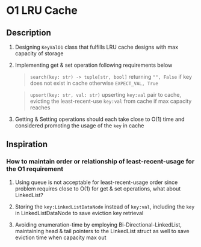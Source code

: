 # O1 LRU Cache

## Description

1. Designing `KeyValO1` class that fulfills LRU cache designs with max capacity of storage

2. Implementing get & set operation following requirements below

    > `search(key: str) -> tuple[str, bool]` returning `"", False` if key does not exist in cache otherwise `EXPECT_VAL, True`

    > `upsert(key: str, val: str)` upserting `key:val` pair to cache, evicting the least-recent-use `key:val` from cache if max capacity reaches

3. Getting & Setting operations should each take close to O(1) time and considered promoting the usage of the `key` in cache

## Inspiration

### How to maintain order or relationship of least-recent-usage for the O1 requirement

1. Using queue is not acceptable for least-recent-usage order since problem requires close to O(1) for get & set operations, what about LinkedList?

2. Storing the `key:LinkedListDataNode` instead of `key:val`, including the `key` in LinkedListDataNode to save eviction key retrieval

3. Avoiding enumeration-time by employing Bi-Directional-LinkedList, maintaining head & tail pointers to the LinkedList struct as well to save eviction time when capacity max out
